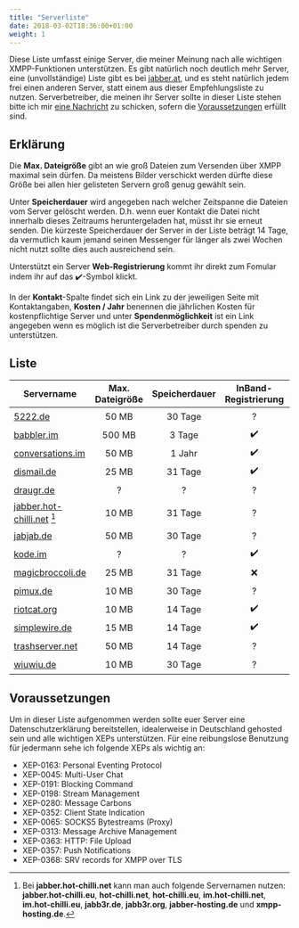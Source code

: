 ```yaml
---
title: "Serverliste"
date: 2018-03-02T18:36:00+01:00
weight: 1
---
```



Diese Liste umfasst einige Server, die meiner Meinung nach alle wichtigen XMPP-Funktionen unterstützen.
Es gibt natürlich noch deutlich mehr Server, eine (unvollständige) Liste gibt es bei [jabber.at][10],
und es steht natürlich jedem frei einen anderen Server, statt einem aus dieser Empfehlungsliste zu nutzen.
Serverbetreiber, die meinen ihr Server sollte in dieser Liste stehen bitte ich mir [eine Nachricht][20]
zu schicken, sofern die [Voraussetzungen][30] erfüllt sind.
 
## Erklärung

Die **Max. Dateigröße** gibt an wie groß Dateien zum Versenden über XMPP maximal sein dürfen. Da meistens
Bilder verschickt werden dürfte diese Größe bei allen hier gelisteten Servern groß genug gewählt sein.

Unter **Speicherdauer** wird angegeben nach welcher Zeitspanne die Dateien vom Server gelöscht werden.
D.h. wenn euer Kontakt die Datei nicht innerhalb dieses Zeitraums heruntergeladen hat, müsst ihr sie
erneut senden. Die kürzeste Speicherdauer der Server in der Liste beträgt 14 Tage, da vermutlich kaum
jemand seinen Messenger für länger als zwei Wochen nicht nutzt sollte dies auch ausreichend sein.

Unterstützt ein Server **Web-Registrierung** kommt ihr direkt zum Fomular indem ihr auf das
:heavy_check_mark:-Symbol klickt.

In der **Kontakt**-Spalte findet sich ein Link zu der jeweiligen Seite mit Kontaktangaben, 
**Kosten / Jahr** benennen die jährlichen Kosten für kostenpflichtige Server und unter
**Spendenmöglichkeit** ist ein Link angegeben wenn es möglich ist die Serverbetreiber durch spenden
zu unterstützen.

## Liste

Servername | Max. Dateigröße | Speicherdauer | InBand-Registrierung | Web-Registrierung | Kontakt | Kosten / Jahr | Spendenmöglichkeit
------------ | :-------------: | :------------: | :------------: | :------------: | :------------: | :------------: | :------------:
[5222.de](https://5222.de/) | 50 MB | 30 Tage | ? | [:heavy_check_mark:](https://5222.de/register/) | [:mailbox:](https://xmpp.mdosch.de/invite/#support@muc.5222.de?join) | - | [:euro:](https://5222.de/donate/) |
[babbler.im](https://blabber.im) | 500 MB | 3 Tage | :heavy_check_mark:  |  [:heavy_check_mark:](https://blabber.im/anmelden/) | [:mailbox:](https://blabber.im/kontakt/) | - | - |
[conversations.im](https://account.conversations.im/) | 50 MB | 1 Jahr | :heavy_check_mark: | :x: | [:mailbox:](https://account.conversations.im/contact/) | 8 € | [:euro:](https://conversations.im/#donate)
[dismail.de](https://dismail.de/) | 25 MB | 31 Tage | :heavy_check_mark: | [:heavy_check_mark:](https://dismail.de/register.html) | [:mailbox:](https://dismail.de/contact.html) | - | [:euro:](https://dismail.de/donate.html) |
[draugr.de](https://www.draugr.de/) | ? | ? | ? | [:heavy_check_mark:](https://account.draugr.de/) | [:mailbox:](https://www.draugr.de/kontakt/) | - | - |
[jabber.hot-chilli.net](https://jabber.hot-chilli.net/) [^1] | 10 MB | 31 Tage | ? | [:heavy_check_mark:](https://jabber.hot-chilli.net/forms/create/) | [:mailbox:](https://jabber.hot-chilli.net/de/) | - | [:euro:](https://jabber.hot-chilli.net/de/unterstuetzung/spenden/) |
[jabjab.de](https://jabjab.de/) | 50 MB | 30 Tage | ? | [:heavy_check_mark:](https://jabjab.de/registrieren.php) | [:mailbox:](https://jabjab.de/kontakt.php) | - | - |
[kode.im](https://kode.im/) | ? | ? | :heavy_check_mark:  |  [:heavy_check_mark:](https://im.koderoot.net/register-on-kode.im) | [:mailbox:](https://kode.im/) | - | - |
[magicbroccoli.de](https://magicbroccoli.de/xmpp/) | 25 MB | 31 Tage | :x: | [:heavy_check_mark:](https://magicbroccoli.de/register/) | [:mailbox:](https://magicbroccoli.de/contact/) | - | [:euro:](https://magicbroccoli.de/donate/) |
[pimux.de](https://www.pimux.de/) | 10 MB | 30 Tage | ? | [:heavy_check_mark:](https://www.pimux.de/page/registrierung) | [:mailbox:](https://www.pimux.de/page/kontakt) | - | - |
[riotcat.org](https://riotcat.org/) | 10 MB | 14 Tage | :heavy_check_mark: | :x: | [:mailbox:](https://riotcat.org/#contact) | - | - |
[simplewire.de](https://simplewire.de/) | 15 MB | 14 Tage | :heavy_check_mark: | [:heavy_check_mark:](https://simplewire.de/register.html) | [:mailbox:](https://simplewire.de/impressum.html) | - | [:euro:](https://simplewire.de/donate.html) |
[trashserver.net](https://trashserver.net/) | 50 MB | 14 Tage | ? | [:heavy_check_mark:](https://trashserver.net/registrieren/) | [:mailbox:](https://trashserver.net/kontakt/) | - | [:euro:](https://trashserver.net/unterstuetzen/) |
[wiuwiu.de](https://wiuwiu.de/) | 10 MB | 30 Tage | ? | [:heavy_check_mark:](https://wiuwiu.de/#register) | [:mailbox:](https://wiuwiu.de/Imprint/) | - | [:euro:](https://wiuwiu.de/Donate/) |

[^1]: Bei **jabber.hot-chilli.net** kann man auch folgende Servernamen nutzen: **jabber.hot-chilli.eu**, **hot-chilli.net**, **hot-chilli.eu**, **im.hot-chilli.net**, **im.hot-chilli.eu**, **jabb3r.de**, **jabb3r.org**, **jabber-hosting.de** und **xmpp-hosting.de**.

## Voraussetzungen

Um in dieser Liste aufgenommen werden sollte euer Server eine Datenschutzerklärung bereitstellen, idealerweise
in Deutschland gehosted sein und alle wichtigen XEPs unterstützen.
Für eine reibungslose Benutzung für jedermann sehe ich folgende XEPs als wichtig an:

* XEP-0163: Personal Eventing Protocol
* XEP-0045: Multi-User Chat
* XEP-0191: Blocking Command
* XEP-0198: Stream Management
* XEP-0280: Message Carbons
* XEP-0352: Client State Indication
* XEP-0065: SOCKS5 Bytestreams (Proxy)
* XEP-0313: Message Archive Management
* XEP-0363: HTTP: File Upload
* XEP-0357: Push Notifications
* XEP-0368: SRV records for XMPP over TLS

[10]:https://list.jabber.at/
[20]:https://xmpp.mdosch.de/invite/#martin@mdosch.de
[30]:/serverwahl/serverliste#voraussetzungen
